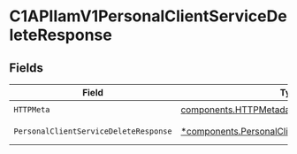 # C1APIIamV1PersonalClientServiceDeleteResponse


## Fields

| Field                                                                                                             | Type                                                                                                              | Required                                                                                                          | Description                                                                                                       |
| ----------------------------------------------------------------------------------------------------------------- | ----------------------------------------------------------------------------------------------------------------- | ----------------------------------------------------------------------------------------------------------------- | ----------------------------------------------------------------------------------------------------------------- |
| `HTTPMeta`                                                                                                        | [components.HTTPMetadata](../../models/components/httpmetadata.md)                                                | :heavy_check_mark:                                                                                                | N/A                                                                                                               |
| `PersonalClientServiceDeleteResponse`                                                                             | [*components.PersonalClientServiceDeleteResponse](../../models/components/personalclientservicedeleteresponse.md) | :heavy_minus_sign:                                                                                                | Successful response                                                                                               |